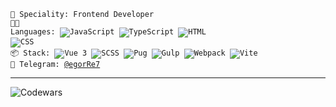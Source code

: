 <code>👷 Speciality: Frontend Developer</code><br>
<code>🧑‍💻 Languages: ![JavaScript](https://img.shields.io/badge/JavaScript-ES6+-yellow?logo=javascript) ![TypeScript](https://shields.io/badge/TypeScript-3178C6?logo=TypeScript&logoColor=FFF&style=flat-square) ![HTML](https://img.shields.io/badge/HTML5-orange?logo=html5) ![CSS](https://img.shields.io/badge/CSS3-blue?logo=css3)</code><br>
<code>📦 Stack: ![Vue 3](https://img.shields.io/badge/Vue.js-framework-green?logo=vue.js) ![SCSS](https://img.shields.io/badge/SCSS-preprocessor-pink?logo=sass) ![Pug](https://img.shields.io/badge/Pug-Template-red?logo=pug) ![Gulp](https://img.shields.io/badge/Gulp-builder-blue?logo=gulp) ![Webpack](https://img.shields.io/badge/Webpack-builder-blue?logo=webpack) ![Vite](https://img.shields.io/badge/Vite-builder-blue?logo=vite)</code><br>
<code>💬 Telegram: [@egorRe7](https://t.me/egorRe7)</code><br>

---

![Codewars](https://www.codewars.com/users/egorReka/badges/small)
